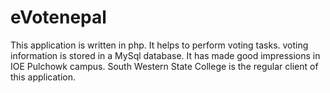 eVotenepal
==========

This application is written in php. It helps to perform voting tasks. voting information is stored in a MySql database. It has made good impressions in IOE Pulchowk campus. South Western State College is the regular client of this application.